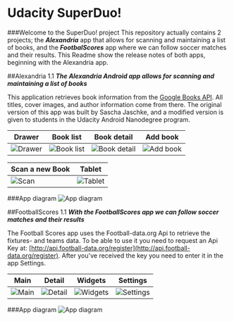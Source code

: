 # Udacity SuperDuo!


###Welcome to the SuperDuo! project
This repository actually contains 2 projects; the _**Alexandria**_ app that allows for scanning and maintaining a list of books, and the _**FootbalScores**_ app where we can follow soccer matches and their results. This Readme show the release notes of both apps, beginning with the Alexandria app.


##Alexandria 1.1
_**The Alexandria Android app allows for scanning and maintaining a list of books**_

This application retrieves book information from the [Google Books API](https://developers.google.com/books/). All titles, cover images, and author information come from there. The original version of this app was built by Sascha Jaschke, and a modified version is given to students in the Udacity Android Nanodegree program.

|Drawer|Book list|Book detail|Add book|
|---|---|---|---|
| ![Drawer](./master/art/alexandria_4.png?raw=true "Drawer") | ![Book list](./Alexandria/doc/screenshots/book-list-2015-11-20-125418.png?raw=true "Book list") |![Book detail](./Alexandria/doc/screenshots/book-detail-2015-11-20-125540.png?raw=true "Book detail")|![Add book](./Alexandria/doc/screenshots/add-book-2015-11-20-125149.png?raw=true "Add book")|

|Scan a new Book|Tablet|
|---|---|
|![Scan](./Alexandria/doc/screenshots/scan-2015-11-20-130602.png?raw=true "Scan")|![Tablet](./Alexandria/doc/screenshots/tablet-2015-11-20-130602.png?raw=true "Tablet")|





###App diagram
![App diagram](./Alexandria/doc/Alexandria.P3.2.png?raw=true "App diagram")


##FootballScores 1.1
_**With the FootballScores app we can follow soccer matches and their results**_


The Football Scores app uses the Football-data.org Api to retrieve the fixtures- and teams data. To be able to use it you need to request an Api Key at: [http://api.football-data.org/register](http://api.football-data.org/register). After you've received the key you need to enter it in the app Settings.

|Main|Detail|Widgets|Settings|
|---|---|---|---|
| ![Main](./FootballScores/doc/screenshots/device-2015-12-07-181150.png?raw=true "Main") | ![Detail](./FootballScores/doc/screenshots/device-2015-12-07-181351.png?raw=true "Detail") |![Widgets](./FootballScores/doc/screenshots/device-2015-12-07-181830.png?raw=true "Widgets")|![Settings](./FootballScores/doc/screenshots/device-2015-12-07-181535.png?raw=true "Settings")|





###App diagram
![App diagram](./FootballScores/doc/FootballScores.P3.2.png?raw=true "App diagram")








